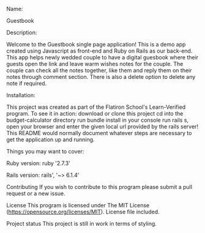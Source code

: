 
Name: 

Guestbook


Description:

 Welcome to the Guestbook single page application! This is a demo app created using Javascript as front-end and Ruby on Rails as our back-end. This app helps newly wedded couple to have a digital guesbook where their guests open the link and leave warm wishes notes for the couple. The couple can check all the notes together, like them and reply them on their notes through comment section. There is also a delete option to delete any note if required.

Installation:

 This project was created as part of the Flatiron School's Learn-Verified program. To see it in action: download or clone this project cd into the budget-calculator directory run bundle install in your console run rails s, open your browser and enter the given local url provided by the rails server! This README would normally document whatever steps are necessary to get the application up and running.

Things you may want to cover:

Ruby version:
ruby '2.7.3'

Rails version: rails', '~> 6.1.4'

Contributing If you wish to contribute to this program please submit a pull request or a new issue.

License This program is licensed under The MIT License (https://opensource.org/licenses/MIT). License file included.

Project status This project is still in work in terms of styling.